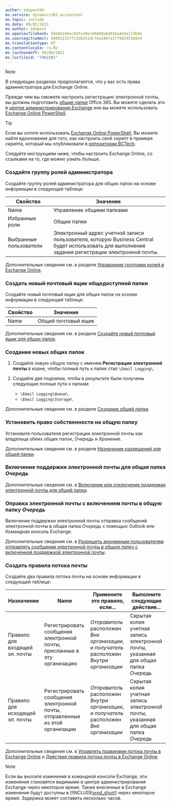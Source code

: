 ```yaml
---
author: edupont04
ms.service: dynamics365-accountant
ms.topic: include
ms.date: 09/02/2021
ms.author: edupont
ms.openlocfilehash: 5bb0e2d4ec0dfe20ecb6668a6d01ba4e8a174b8e
ms.sourcegitcommit: 04055135ff13db551dc74a2467a1f79d2953b8ed
ms.translationtype: HT
ms.contentlocale: ru-RU
ms.lasthandoff: 09/08/2021
ms.locfileid: "7482301"
---
```

> [!NOTE]
> В следующих разделах предполагается, что у вас есть права администратора для Exchange Online.

Прежде чем вы сможете настроить регистрацию электронной почты, вы должны подготовить [общие папки](/exchange/collaboration-exo/public-folders/public-folders?preserve-view=true) Office 365. Вы можете сделать это в [центре администрирования Exchange](/exchange/exchange-admin-center?preserve-view=true) или вы можете использовать [Exchange Online PowerShell](/powershell/exchange/exchange-online-powershell?view=exchange-ps&?preserve-view=true).

> [!TIP]
> Если вы хотите использовать [Exchange Online PowerShell](/powershell/exchange/exchange-online-powershell?view=exchange-ps&preserve-view=true), Вы можете найти вдохновение для того, как настроить свой скрипт в примере скрипта, который мы опубликовали в [репозитории BCTech](https://github.com/microsoft/BCTech/tree/master/samples/EmailLogging).

Следуйте инструкциям ниже, чтобы настроить Exchange Online, со ссылками на то, где можно узнать больше.

### <a name="create-an-admin-role-group"></a>Создайте группу ролей администратора

Создайте группу ролей администратора для общих папок на основе информации в следующей таблице:

|Свойство        |Значение                     |
|----------------|--------------------------|
|Name            |Управление общими папками |
|Избранные роли  |Общие папки            |
|Выбранные пользователи  |Электронный адрес учетной записи пользователя, которую Business Central будет использовать для выполнения задания регистрации электронной почты.|

Дополнительные сведения см. в разделе [Управление группами ролей в Exchange Online](/exchange/permissions-exo/role-groups?preserve-view=true).

### <a name="create-a-new-public-folder-mailbox"></a>Создать новый почтовый ящик общедоступной папки

Создайте новый почтовый ящик для общих папок на основе информации в следующей таблице:

|Свойство        |Значение                     |
|----------------|--------------------------|
|Name            |Общий почтовый ящик            |

Дополнительные сведения см. в разделе [Создайте новый почтовый ящик для общих папок](/exchange/collaboration-exo/public-folders/create-public-folder-mailbox?preserve-view=true).

### <a name="create-new-public-folders"></a>Создание новых общих папок

1. Создайте новую общую папку с именем **Регистрация электронной почты** в корне, чтобы полный путь к папке стал `\Email Logging\`.
2. Создайте две подпапки, чтобы в результате были получены следующие полные пути к папкам:

    - `\Email Logging\Queue\`
    - `\Email Logging\Storage\`

Дополнительные сведения см. в разделе [Создание общей папки](/exchange/collaboration-exo/public-folders/create-public-folder?preserve-view=true).

### <a name="set-public-folder-ownership"></a>Установить право собственности на общую папку

Установите пользователя регистрации электронной почты как владельца обеих общих папок, *Очередь* и *Хранение*.

Дополнительные сведения см. в разделе [Назначение разрешений для общей папки](/exchange/collaboration-exo/public-folders/set-up-public-folders#step-3-assign-permissions-to-the-public-folder).

### <a name="mail-enable-the-queue-public-folder"></a>Включение поддержки электронной почты для общая папка *Очередь*

  Дополнительные сведения см. в [Включение или отключение поддержки электронной почты для общей папки](/exchange/collaboration-exo/public-folders/enable-or-disable-mail-for-public-folder?preserve-view=true).

### <a name="mail-enable-sending-emails-to-the-queue-public-folder"></a>Оправка электронной почты с включением почты в общую папку *Очередь*

Включение поддержки электронной почты отправка сообщений электронной почты в общая папка *Очередь* с помощью Outlook или Командная консоль Exchange.

Дополнительные сведения см. в [Разрешить анонимным пользователям отправлять сообщения электронной почты в общую папку с включенной поддержкой электронной почты](/exchange/collaboration-exo/public-folders/enable-or-disable-mail-for-public-folder#allow-anonymous-users-to-send-email-to-a-mail-enabled-public-folder?preserve-view=true).

### <a name="create-mail-flow-rules"></a>Создать правила потока почты

Создайте два правила потока почты на основе информации в следующей таблице:

|Назначение  |Name |Примените это правило, если...             |Выполните следующие действия...                          |
|---------|-----|----------------------------------|---------------------------------------------|
|Правило для входящей эл. почты |Регистрировать сообщения электронной почты, присланные в эту организацию|*Отправитель* расположен *Вне организации*, и *получатель* расположен *Внутри организации*|Скрытая копия учетная запись электронной почты, указанная для общая папка *Очередь*|
|Правило для исходящей эл. почты | Регистрировать сообщения электронной почты, отправленные из этой организации |*Отправитель* расположен *Внутри организации*, и *получатель* расположен *Вне организации*|Скрытая копия учетная запись электронной почты, указанная для общая папка *Очередь*|

Дополнительные сведения см. в [Управлять правилами потока почты в Exchange Online](/exchange/security-and-compliance/mail-flow-rules/manage-mail-flow-rules?preserve-view=true) и [Действия правила потока почты в Exchange Online](/exchange/security-and-compliance/mail-flow-rules/mail-flow-rule-actions?preserve-view=true).

> [!NOTE]
> Если вы вносите изменения в командной консоли Exchange, эти изменения становятся видимыми в центре администрирования Exchange через некоторое время. Также внесенные в Exchange изменения будут доступны в [!INCLUDE[prod_short](prod_short.md)] через некоторое время. Задержка может составить несколько часов.
